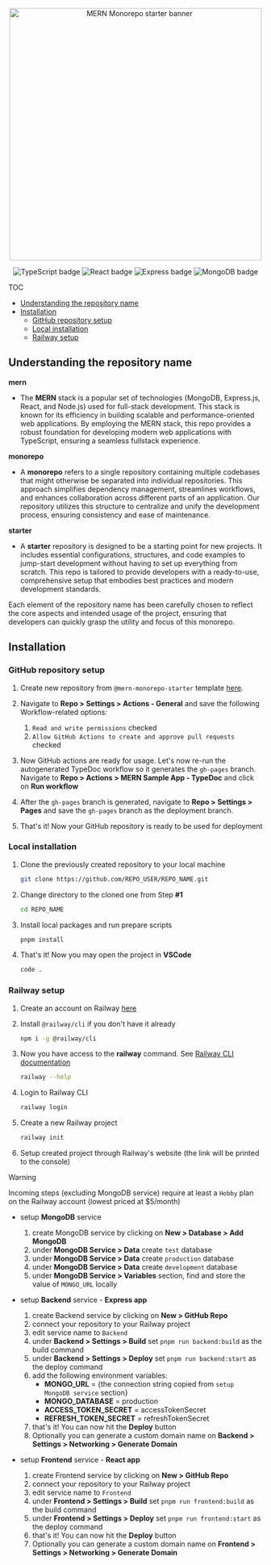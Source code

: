 <p align="center">
  <picture>
    <source media="(prefers-color-scheme: dark)" srcset="https://github.com/brunotot/monorepo-mern-railway-starter/blob/main/assets/img/logo-dark.svg?raw=true">
    <img width="500px" alt="MERN Monorepo starter banner" src="https://github.com/brunotot/monorepo-mern-railway-starter/blob/main/assets/img/logo-light.svg?raw=true">
  </picture>
</p>

<p align="center">
  <img alt="TypeScript badge" src="https://img.shields.io/badge/TypeScript-007ACC?style=for-the-badge&logo=typescript&logoColor=white">
  <img alt="React badge" src="https://img.shields.io/badge/React-20232A?style=for-the-badge&logo=react&logoColor=61DAFB">
  <img alt="Express badge" src="https://img.shields.io/badge/Express-404D59?style=for-the-badge&logo=express">
  <img alt="MongoDB badge" src="https://img.shields.io/badge/MongoDB-4EA94B?style=for-the-badge&logo=mongodb&logoColor=white">
</p>

TOC

- [Understanding the repository name](#understanding-the-repository-name)
- [Installation](#installation)
  - [GitHub repository setup](#github-repository-setup)
  - [Local installation](#local-installation)
  - [Railway setup](#railway-setup)

## Understanding the repository name

**mern**

- The **MERN** stack is a popular set of technologies (MongoDB, Express.js, React, and Node.js) used for full-stack development. This stack is known for its efficiency in building scalable and performance-oriented web applications. By employing the MERN stack, this repo provides a robust foundation for developing modern web applications with TypeScript, ensuring a seamless fullstack experience.

**monorepo**

- A **monorepo** refers to a single repository containing multiple codebases that might otherwise be separated into individual repositories. This approach simplifies dependency management, streamlines workflows, and enhances collaboration across different parts of an application. Our repository utilizes this structure to centralize and unify the development process, ensuring consistency and ease of maintenance.

**starter**

- A **starter** repository is designed to be a starting point for new projects. It includes essential configurations, structures, and code examples to jump-start development without having to set up everything from scratch. This repo is tailored to provide developers with a ready-to-use, comprehensive setup that embodies best practices and modern development standards.

Each element of the repository name has been carefully chosen to reflect the core aspects and intended usage of the project, ensuring that developers can quickly grasp the utility and focus of this monorepo.

## Installation

### GitHub repository setup

1. Create new repository from `@mern-monorepo-starter` template [here](https://github.com/new?template_name=monorepo-mern-railway-starter&template_owner=brunotot).

2. Navigate to **Repo > Settings > Actions - General** and save the following Workflow-related options:

   1. `Read and write permissions` checked
   2. `Allow GitHub Actions to create and approve pull requests` checked

3. Now GitHub actions are ready for usage. Let's now re-run the autogenerated TypeDoc workflow so it generates the `gh-pages` branch. Navigate to **Repo > Actions > MERN Sample App - TypeDoc** and click on **Run workflow**

4. After the `gh-pages` branch is generated, navigate to **Repo > Settings > Pages** and save the `gh-pages` branch as the deployment branch.

5. That's it! Now your GitHub repository is ready to be used for deployment

### Local installation

1. Clone the previously created repository to your local machine

   ```sh
   git clone https://github.com/REPO_USER/REPO_NAME.git
   ```

2. Change directory to the cloned one from Step **#1**

   ```sh
   cd REPO_NAME
   ```

3. Install local packages and run prepare scripts

   ```sh
   pnpm install
   ```

4. That's it! Now you may open the project in **VSCode**
   ```sh
   code .
   ```

### Railway setup

1. Create an account on Railway [here](https://railway.app/login)

2. Install `@railway/cli` if you don't have it already

   ```sh
   npm i -g @railway/cli
   ```

3. Now you have access to the **railway** command. See [Railway CLI documentation](https://docs.railway.app/reference/cli-api)

   ```sh
   railway --help
   ```

4. Login to Railway CLI

   ```sh
   railway login
   ```

5. Create a new Railway project

   ```sh
   railway init
   ```

6. Setup created project through Railway's website (the link will be printed to the console)

> [!WARNING]
> Incoming steps (excluding MongoDB service) require at least a `Hobby` plan on the Railway account (lowest priced at $5/month)

- setup **MongoDB** service

  1. create MongoDB service by clicking on **New > Database > Add MongoDB**
  2. under **MongoDB Service > Data** create `test` database
  3. under **MongoDB Service > Data** create `production` database
  4. under **MongoDB Service > Data** create `development` database
  5. under **MongoDB Service > Variables** section, find and store the value of `MONGO_URL` locally

- setup **Backend** service - **Express app**

  1.  create Backend service by clicking on **New > GitHub Repo**
  2.  connect your repository to your Railway project
  3.  edit service name to `Backend`
  4.  under **Backend > Settings > Build** set `pnpm run backend:build` as the build command
  5.  under **Backend > Settings > Deploy** set `pnpm run backend:start` as the deploy command
  6.  add the following environment variables:
      - **MONGO_URL** = {the connection string copied from `setup MongoDB service` section}
      - **MONGO_DATABASE** = production
      - **ACCESS_TOKEN_SECRET** = accessTokenSecret
      - **REFRESH_TOKEN_SECRET** = refreshTokenSecret
  7.  that's it! You can now hit the **Deploy** button
  8.  Optionally you can generate a custom domain name on **Backend > Settings > Networking > Generate Domain**

- setup **Frontend** service - **React app**

  1.  create Frontend service by clicking on **New > GitHub Repo**
  2.  connect your repository to your Railway project
  3.  edit service name to `Frontend`
  4.  under **Frontend > Settings > Build** set `pnpm run frontend:build` as the build command
  5.  under **Frontend > Settings > Deploy** set `pnpm run frontend:start` as the deploy command
  6.  that's it! You can now hit the **Deploy** button
  7.  Optionally you can generate a custom domain name on **Frontend > Settings > Networking > Generate Domain**
